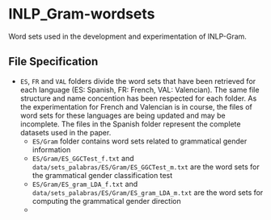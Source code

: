 # INLP_Gram-wordsets
Word sets used in the development and experimentation of INLP-Gram.

## File Specification

* `ES`, `FR` and `VAL` folders divide the word sets that have been retrieved for each language (ES: Spanish, FR: French, VAL: Valencian). The same file structure and name concention has been respected for each folder. As the experimentation for French and Valencian is in course, the files of word sets for these languages are being updated and may be incomplete. The files in the Spanish folder represent the complete datasets used in the paper.
  * `ES/Gram` folder contains word sets related to grammatical gender information
  * `ES/Gram/ES_GGCTest_f.txt` and `data/sets_palabras/ES/Gram/ES_GGCTest_m.txt` are the word sets for the grammatical gender classification test
  * `ES/Gram/ES_gram_LDA_f.txt` and `data/sets_palabras/ES/Gram/ES_gram_LDA_m.txt` are the word sets for computing the grammatical gender direction
  *
